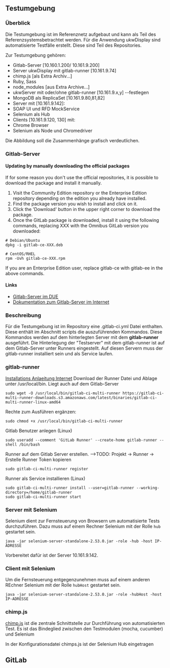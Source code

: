 ## Testumgebung

### Überblick

Die Testumgebung ist im Referenznetz aufgebaut und kann als Teil des Referenzsystemsbetrachtet werden. Für die Anwendung ukwDisplay sind automatisierte Testfälle erstellt.
Diese sind Teil des Repositories.

Zur Testumgebung gehören:

- Gitlab-Server [10.160.1.200/ 10.161.9.200]
- Server ukwDisplay mit gitlab-runner [10.161.9.74]
 - chimp.js [als Extra Archiv...]
 - Ruby, Sass
 - node_modules [aus Extra Archive...]
- ukwServer mit oder/ohne gitlab-runner [10.161.9.x,y] --festlegen
- MongoDB als ReplicaSet [10.161.9.80,81,82]
- Server mit [10.161.9.142]:
 - SOAP UI und RFD MockService
 - Selenium als Hub
- Clients [10.161.9.120, 130] mit:
 - Chrome Browser
 - Selenium als Node und Chromedriver

Die Abbildung soll die Zusammenhänge grafisch verdeutlichen.

### Gitlab-Server
#### Updating by manually downloading the official packages
If for some reason you don't use the official repositories, it is possible to download the package and install it manually.

1. Visit the Community Edition repository or the Enterprise Edition repository depending on the edition you already have installed.
2. Find the package version you wish to install and click on it.
3. Click the 'Download' button in the upper right corner to download the package.
4. Once the GitLab package is downloaded, install it using the following commands, replacing XXX with the Omnibus GitLab version you downloaded:

```
# Debian/Ubuntu
dpkg -i gitlab-ce-XXX.deb

# CentOS/RHEL
rpm -Uvh gitlab-ce-XXX.rpm
```

If you are an Enterprise Edition user, replace gitlab-ce with gitlab-ee in the above commands.

#### Links
* [Gitlab-Server im DUE](10.160.1.200)
* [Dokumentation zum Gitlab-Server im Internet](http://docs.gitlab.com/omnibus/update/README.html)

### Beschreibung
Für die Testumgebung ist im Repository eine .gitlab-ci.yml Datei enthalten. Diese enthält im Abschnitt scripts die auszuführenden Kommandos. Diese Kommandos werden auf dem hinterlegten Server mit dem **gitlab-runner** ausgeführt. Die Hinterlegung der "Testserver" mit dem gitlab-runner ist auf dem Gitlab-Server unter Runners eingestellt. Auf diesen Servern muss der gitlab-runner installiert sein und als Service laufen.

### gitlab-runner
[Installations Anlaeitung Internet](https://docs.gitlab.com/runner/install/linux-manually.html)
Download der Runner Datei und Ablage unter /usr/local/bin. Liegt auch auf dem Gitlab-Server
```
sudo wget -O /usr/local/bin/gitlab-ci-multi-runner https://gitlab-ci-multi-runner-downloads.s3.amazonaws.com/latest/binaries/gitlab-ci-multi-runner-linux-amd64
```

Rechte zum Ausführen ergänzen:
```
sudo chmod +x /usr/local/bin/gitlab-ci-multi-runner
```

Gitlab Benutzer anlegen (Linux)
```
sudo useradd --comment 'GitLab Runner' --create-home gitlab-runner --shell /bin/bash
```

Runner auf dem Gitlab Server erstellen.
-->TODO: Projekt -> Runner -> Erstelle Runner
Token kopieren
```
sudo gitlab-ci-multi-runner register
```

Runner als Service installieren (Linux)
```
sudo gitlab-ci-multi-runner install --user=gitlab-runner --working-directory=/home/gitlab-runner
sudo gitlab-ci-multi-runner start
```

### Server mit Selenium
Selenium dient zur Fernsteuerung von Browsern um automatisierte Tests durchzuführen. Dazu muss auf einem Rechner Selenium mit der Rolle `hub` gestartet sein.

```
java -jar selenium-server-standalone-2.53.0.jar -role -hub -host IP-ADRESSE
```

Vorbereitet dafür ist der Server 10.161.9.142.

### Client mit Selenium
Um die Fernsteuerung entgegenzunehmen muss auf einem anderen REchner Selenium mit der Rolle `hubHost` gestartet sein.

```
java -jar selenium-server-standalone-2.53.0.jar -role -hubHost -host IP-ADRESSE
```

### chimp.js
[chimp.js](https://chimp.readme.io/) ist die zentrale Schnittstelle zur Durchführung von automatisierten Test. Es ist das Bindeglied zwischen den Testmodulen (mocha, cucumber) und Selenium

In der Konfigurationsdatei chimps.js ist der Selenium Hub eingetragen

## GitLab
